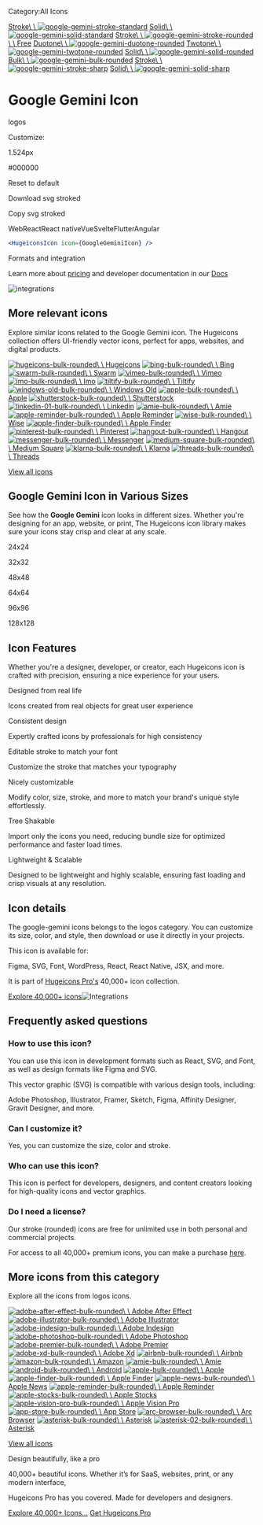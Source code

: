 Category:All Icons

[Stroke\\
\\
![google-gemini-stroke-standard](https://cdn.hugeicons.com/icons/google-gemini-stroke-standard.svg)](https://hugeicons.com/icon/google-gemini-stroke-standard) [Solid\\
\\
![google-gemini-solid-standard](https://cdn.hugeicons.com/icons/google-gemini-solid-standard.svg)](https://hugeicons.com/icon/google-gemini-solid-standard) [Stroke\\
\\
![google-gemini-stroke-rounded](https://cdn.hugeicons.com/icons/google-gemini-stroke-rounded.svg)\\
\\
Free](https://hugeicons.com/icon/google-gemini-stroke-rounded) [Duotone\\
\\
![google-gemini-duotone-rounded](https://cdn.hugeicons.com/icons/google-gemini-duotone-rounded.svg)](https://hugeicons.com/icon/google-gemini-duotone-rounded) [Twotone\\
\\
![google-gemini-twotone-rounded](https://cdn.hugeicons.com/icons/google-gemini-twotone-rounded.svg)](https://hugeicons.com/icon/google-gemini-twotone-rounded) [Solid\\
\\
![google-gemini-solid-rounded](https://cdn.hugeicons.com/icons/google-gemini-solid-rounded.svg)](https://hugeicons.com/icon/google-gemini-solid-rounded) [Bulk\\
\\
![google-gemini-bulk-rounded](https://cdn.hugeicons.com/icons/google-gemini-bulk-rounded.svg)](https://hugeicons.com/icon/google-gemini-bulk-rounded) [Stroke\\
\\
![google-gemini-stroke-sharp](https://cdn.hugeicons.com/icons/google-gemini-stroke-sharp.svg)](https://hugeicons.com/icon/google-gemini-stroke-sharp) [Solid\\
\\
![google-gemini-solid-sharp](https://cdn.hugeicons.com/icons/google-gemini-solid-sharp.svg)](https://hugeicons.com/icon/google-gemini-solid-sharp)

# Google Gemini Icon

logos

Customize:

1.524px

#000000

Reset to default

Download svg stroked

Copy svg stroked

WebReactReact nativeVueSvelteFlutterAngular

```jsx
<HugeiconsIcon icon={GoogleGeminiIcon} />
```

Formats and integration

Learn more about [pricing](https://hugeicons.com/pricing) and developer documentation in our [Docs](https://docs.hugeicons.com/)

![integrations](https://hugeicons.com/icon/integrations.png)

## More relevant icons

Explore similar icons related to the Google Gemini icon. The Hugeicons collection offers UI-friendly vector icons, perfect for apps, websites, and digital products.

[![hugeicons-bulk-rounded](https://cdn.hugeicons.com/icons/hugeicons-bulk-rounded.svg)\\
\\
Hugeicons](https://hugeicons.com/icon/hugeicons-bulk-rounded) [![bing-bulk-rounded](https://cdn.hugeicons.com/icons/bing-bulk-rounded.svg)\\
\\
Bing](https://hugeicons.com/icon/bing-bulk-rounded) [![swarm-bulk-rounded](https://cdn.hugeicons.com/icons/swarm-bulk-rounded.svg)\\
\\
Swarm](https://hugeicons.com/icon/swarm-bulk-rounded) [![vimeo-bulk-rounded](https://cdn.hugeicons.com/icons/vimeo-bulk-rounded.svg)\\
\\
Vimeo](https://hugeicons.com/icon/vimeo-bulk-rounded) [![imo-bulk-rounded](https://cdn.hugeicons.com/icons/imo-bulk-rounded.svg)\\
\\
Imo](https://hugeicons.com/icon/imo-bulk-rounded) [![tiltify-bulk-rounded](https://cdn.hugeicons.com/icons/tiltify-bulk-rounded.svg)\\
\\
Tiltify](https://hugeicons.com/icon/tiltify-bulk-rounded) [![windows-old-bulk-rounded](https://cdn.hugeicons.com/icons/windows-old-bulk-rounded.svg)\\
\\
Windows Old](https://hugeicons.com/icon/windows-old-bulk-rounded) [![apple-bulk-rounded](https://cdn.hugeicons.com/icons/apple-bulk-rounded.svg)\\
\\
Apple](https://hugeicons.com/icon/apple-bulk-rounded) [![shutterstock-bulk-rounded](https://cdn.hugeicons.com/icons/shutterstock-bulk-rounded.svg)\\
\\
Shutterstock](https://hugeicons.com/icon/shutterstock-bulk-rounded) [![linkedin-01-bulk-rounded](https://cdn.hugeicons.com/icons/linkedin-01-bulk-rounded.svg)\\
\\
Linkedin](https://hugeicons.com/icon/linkedin-01-bulk-rounded) [![amie-bulk-rounded](https://cdn.hugeicons.com/icons/amie-bulk-rounded.svg)\\
\\
Amie](https://hugeicons.com/icon/amie-bulk-rounded) [![apple-reminder-bulk-rounded](https://cdn.hugeicons.com/icons/apple-reminder-bulk-rounded.svg)\\
\\
Apple Reminder](https://hugeicons.com/icon/apple-reminder-bulk-rounded) [![wise-bulk-rounded](https://cdn.hugeicons.com/icons/wise-bulk-rounded.svg)\\
\\
Wise](https://hugeicons.com/icon/wise-bulk-rounded) [![apple-finder-bulk-rounded](https://cdn.hugeicons.com/icons/apple-finder-bulk-rounded.svg)\\
\\
Apple Finder](https://hugeicons.com/icon/apple-finder-bulk-rounded) [![pinterest-bulk-rounded](https://cdn.hugeicons.com/icons/pinterest-bulk-rounded.svg)\\
\\
Pinterest](https://hugeicons.com/icon/pinterest-bulk-rounded) [![hangout-bulk-rounded](https://cdn.hugeicons.com/icons/hangout-bulk-rounded.svg)\\
\\
Hangout](https://hugeicons.com/icon/hangout-bulk-rounded) [![messenger-bulk-rounded](https://cdn.hugeicons.com/icons/messenger-bulk-rounded.svg)\\
\\
Messenger](https://hugeicons.com/icon/messenger-bulk-rounded) [![medium-square-bulk-rounded](https://cdn.hugeicons.com/icons/medium-square-bulk-rounded.svg)\\
\\
Medium Square](https://hugeicons.com/icon/medium-square-bulk-rounded) [![klarna-bulk-rounded](https://cdn.hugeicons.com/icons/klarna-bulk-rounded.svg)\\
\\
Klarna](https://hugeicons.com/icon/klarna-bulk-rounded) [![threads-bulk-rounded](https://cdn.hugeicons.com/icons/threads-bulk-rounded.svg)\\
\\
Threads](https://hugeicons.com/icon/threads-bulk-rounded)

[View all icons](https://hugeicons.com/icons)

## Google Gemini Icon in Various Sizes

See how the **Google Gemini** icon looks in different sizes. Whether you're designing for an app, website, or print, The Hugeicons icon library makes sure your icons stay crisp and clear at any scale.

24x24

32x32

48x48

64x64

96x96

128x128

## Icon Features

Whether you're a designer, developer, or creator, each Hugeicons icon is crafted with precision, ensuring a nice experience for your users.

Designed from real life

Icons created from real objects for great user experience

Consistent design

Expertly crafted icons by professionals for high consistency

Editable stroke to match your font

Customize the stroke that matches your typography

Nicely customizable

Modify color, size, stroke, and more to match your brand's unique style effortlessly.

Tree Shakable

Import only the icons you need, reducing bundle size for optimized performance and faster load times.

Lightweight & Scalable

Designed to be lightweight and highly scalable, ensuring fast loading and crisp visuals at any resolution.

## Icon details

The google-gemini icons belongs to the logos category. You can customize its size, color, and style, then download or use it directly in your projects.

This icon is available for:

Figma, SVG, Font, WordPress, React, React Native, JSX, and more.

It is part of [Hugeicons Pro's](https://hugeicons.com/icons) 40,000+ icon collection.

[Explore 40,000+ icons](https://hugeicons.com/icons)![Integrations](https://hugeicons.com/icon/integration-box.png)

## Frequently asked questions

### How to use this icon?

You can use this icon in development formats such as React, SVG, and Font, as well as design formats like Figma and SVG.

This vector graphic (SVG) is compatible with various design tools, including:

Adobe Photoshop, Illustrator, Framer, Sketch, Figma, Affinity Designer, Gravit Designer, and more.

### Can I customize it?

Yes, you can customize the size, color and stroke.

### Who can use this icon?

This icon is perfect for developers, designers, and content creators looking for high-quality icons and vector graphics.

### Do I need a license?

Our stroke (rounded) icons are free for unlimited use in both personal and commercial projects.

For access to all 40,000+ premium icons, you can make a purchase [here](https://hugeicons.com/pricing).

## More icons from this category

Explore all the icons from logos icons.

[![adobe-after-effect-bulk-rounded](https://cdn.hugeicons.com/icons/adobe-after-effect-bulk-rounded.svg)\\
\\
Adobe After Effect](https://hugeicons.com/icon/adobe-after-effect-bulk-rounded) [![adobe-illustrator-bulk-rounded](https://cdn.hugeicons.com/icons/adobe-illustrator-bulk-rounded.svg)\\
\\
Adobe Illustrator](https://hugeicons.com/icon/adobe-illustrator-bulk-rounded) [![adobe-indesign-bulk-rounded](https://cdn.hugeicons.com/icons/adobe-indesign-bulk-rounded.svg)\\
\\
Adobe Indesign](https://hugeicons.com/icon/adobe-indesign-bulk-rounded) [![adobe-photoshop-bulk-rounded](https://cdn.hugeicons.com/icons/adobe-photoshop-bulk-rounded.svg)\\
\\
Adobe Photoshop](https://hugeicons.com/icon/adobe-photoshop-bulk-rounded) [![adobe-premier-bulk-rounded](https://cdn.hugeicons.com/icons/adobe-premier-bulk-rounded.svg)\\
\\
Adobe Premier](https://hugeicons.com/icon/adobe-premier-bulk-rounded) [![adobe-xd-bulk-rounded](https://cdn.hugeicons.com/icons/adobe-xd-bulk-rounded.svg)\\
\\
Adobe Xd](https://hugeicons.com/icon/adobe-xd-bulk-rounded) [![airbnb-bulk-rounded](https://cdn.hugeicons.com/icons/airbnb-bulk-rounded.svg)\\
\\
Airbnb](https://hugeicons.com/icon/airbnb-bulk-rounded) [![amazon-bulk-rounded](https://cdn.hugeicons.com/icons/amazon-bulk-rounded.svg)\\
\\
Amazon](https://hugeicons.com/icon/amazon-bulk-rounded) [![amie-bulk-rounded](https://cdn.hugeicons.com/icons/amie-bulk-rounded.svg)\\
\\
Amie](https://hugeicons.com/icon/amie-bulk-rounded) [![android-bulk-rounded](https://cdn.hugeicons.com/icons/android-bulk-rounded.svg)\\
\\
Android](https://hugeicons.com/icon/android-bulk-rounded) [![apple-bulk-rounded](https://cdn.hugeicons.com/icons/apple-bulk-rounded.svg)\\
\\
Apple](https://hugeicons.com/icon/apple-bulk-rounded) [![apple-finder-bulk-rounded](https://cdn.hugeicons.com/icons/apple-finder-bulk-rounded.svg)\\
\\
Apple Finder](https://hugeicons.com/icon/apple-finder-bulk-rounded) [![apple-news-bulk-rounded](https://cdn.hugeicons.com/icons/apple-news-bulk-rounded.svg)\\
\\
Apple News](https://hugeicons.com/icon/apple-news-bulk-rounded) [![apple-reminder-bulk-rounded](https://cdn.hugeicons.com/icons/apple-reminder-bulk-rounded.svg)\\
\\
Apple Reminder](https://hugeicons.com/icon/apple-reminder-bulk-rounded) [![apple-stocks-bulk-rounded](https://cdn.hugeicons.com/icons/apple-stocks-bulk-rounded.svg)\\
\\
Apple Stocks](https://hugeicons.com/icon/apple-stocks-bulk-rounded) [![apple-vision-pro-bulk-rounded](https://cdn.hugeicons.com/icons/apple-vision-pro-bulk-rounded.svg)\\
\\
Apple Vision Pro](https://hugeicons.com/icon/apple-vision-pro-bulk-rounded) [![app-store-bulk-rounded](https://cdn.hugeicons.com/icons/app-store-bulk-rounded.svg)\\
\\
App Store](https://hugeicons.com/icon/app-store-bulk-rounded) [![arc-browser-bulk-rounded](https://cdn.hugeicons.com/icons/arc-browser-bulk-rounded.svg)\\
\\
Arc Browser](https://hugeicons.com/icon/arc-browser-bulk-rounded) [![asterisk-bulk-rounded](https://cdn.hugeicons.com/icons/asterisk-bulk-rounded.svg)\\
\\
Asterisk](https://hugeicons.com/icon/asterisk-bulk-rounded) [![asterisk-02-bulk-rounded](https://cdn.hugeicons.com/icons/asterisk-02-bulk-rounded.svg)\\
\\
Asterisk](https://hugeicons.com/icon/asterisk-02-bulk-rounded)

[View all icons](https://hugeicons.com/icons/logos)

Design beautifully, like a pro

40,000+ beautiful icons. Whether it’s for SaaS, websites, print, or any modern interface,

Hugeicons Pro has you covered. Made for developers and designers.

[Explore 40,000+ Icons...](https://hugeicons.com/icons) [Get Hugeicons Pro](https://hugeicons.com/pricing)